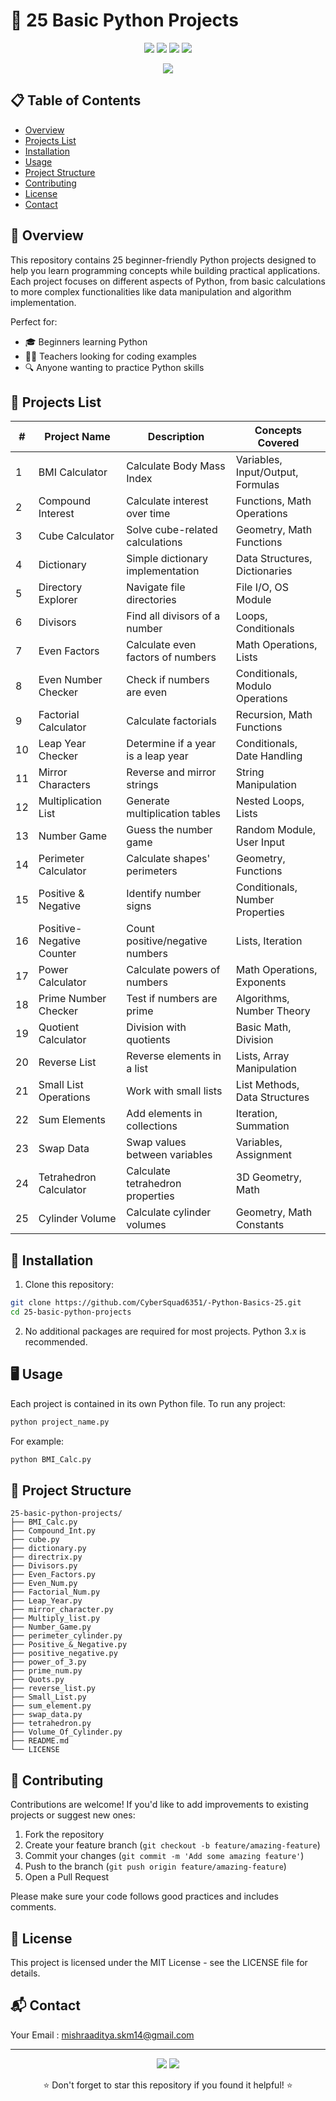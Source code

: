 # 🐍 25 Basic Python Projects

<p align="center">
  <img src="https://img.shields.io/badge/language-Python-blue?style=for-the-badge&logo=python&logoColor=white">
  <img src="https://img.shields.io/badge/difficulty-Beginner-green?style=for-the-badge">
  <img src="https://img.shields.io/badge/license-MIT-orange?style=for-the-badge">
  <img src="https://img.shields.io/badge/PRs-welcome-brightgreen?style=for-the-badge">
</p>

<p align="center">
  <img src="https://readme-typing-svg.herokuapp.com?font=Fira+Code&size=22&pause=1000&color=3776AB&center=true&width=500&lines=Learn+Python+Through+Projects;From+Beginner+to+Confident+Coder;Practical+Python+Programming;Fun+and+Educational+Examples">
</p>

## 📋 Table of Contents
- [Overview](#overview)
- [Projects List](#projects-list)
- [Installation](#installation)
- [Usage](#usage)
- [Project Structure](#project-structure)
- [Contributing](#contributing)
- [License](#license)
- [Contact](#contact)

## 📝 Overview

This repository contains 25 beginner-friendly Python projects designed to help you learn programming concepts while building practical applications. Each project focuses on different aspects of Python, from basic calculations to more complex functionalities like data manipulation and algorithm implementation.

Perfect for:
- 🎓 Beginners learning Python
- 👨‍🏫 Teachers looking for coding examples
- 🔍 Anyone wanting to practice Python skills

## 🚀 Projects List

| # | Project Name | Description | Concepts Covered |
|---|--------------|-------------|------------------|
| 1 | BMI Calculator | Calculate Body Mass Index | Variables, Input/Output, Formulas |
| 2 | Compound Interest | Calculate interest over time | Functions, Math Operations |
| 3 | Cube Calculator | Solve cube-related calculations | Geometry, Math Functions |
| 4 | Dictionary | Simple dictionary implementation | Data Structures, Dictionaries |
| 5 | Directory Explorer | Navigate file directories | File I/O, OS Module |
| 6 | Divisors | Find all divisors of a number | Loops, Conditionals |
| 7 | Even Factors | Calculate even factors of numbers | Math Operations, Lists |
| 8 | Even Number Checker | Check if numbers are even | Conditionals, Modulo Operations |
| 9 | Factorial Calculator | Calculate factorials | Recursion, Math Functions |
| 10 | Leap Year Checker | Determine if a year is a leap year | Conditionals, Date Handling |
| 11 | Mirror Characters | Reverse and mirror strings | String Manipulation |
| 12 | Multiplication List | Generate multiplication tables | Nested Loops, Lists |
| 13 | Number Game | Guess the number game | Random Module, User Input |
| 14 | Perimeter Calculator | Calculate shapes' perimeters | Geometry, Functions |
| 15 | Positive & Negative | Identify number signs | Conditionals, Number Properties |
| 16 | Positive-Negative Counter | Count positive/negative numbers | Lists, Iteration |
| 17 | Power Calculator | Calculate powers of numbers | Math Operations, Exponents |
| 18 | Prime Number Checker | Test if numbers are prime | Algorithms, Number Theory |
| 19 | Quotient Calculator | Division with quotients | Basic Math, Division |
| 20 | Reverse List | Reverse elements in a list | Lists, Array Manipulation |
| 21 | Small List Operations | Work with small lists | List Methods, Data Structures |
| 22 | Sum Elements | Add elements in collections | Iteration, Summation |
| 23 | Swap Data | Swap values between variables | Variables, Assignment |
| 24 | Tetrahedron Calculator | Calculate tetrahedron properties | 3D Geometry, Math |
| 25 | Cylinder Volume | Calculate cylinder volumes | Geometry, Math Constants |

## 🔧 Installation

1. Clone this repository:
```bash
git clone https://github.com/CyberSquad6351/-Python-Basics-25.git
cd 25-basic-python-projects
```

2. No additional packages are required for most projects. Python 3.x is recommended.

## 🖥️ Usage

Each project is contained in its own Python file. To run any project:

```bash
python project_name.py
```

For example:
```bash
python BMI_Calc.py
```

## 📁 Project Structure

```
25-basic-python-projects/
├── BMI_Calc.py
├── Compound_Int.py
├── cube.py
├── dictionary.py
├── directrix.py
├── Divisors.py
├── Even_Factors.py
├── Even_Num.py
├── Factorial_Num.py
├── Leap_Year.py
├── mirror_character.py
├── Multiply_list.py
├── Number_Game.py
├── perimeter_cylinder.py
├── Positive_&_Negative.py
├── positive_negative.py
├── power_of_3.py
├── prime_num.py
├── Quots.py
├── reverse_list.py
├── Small_List.py
├── sum_element.py
├── swap_data.py
├── tetrahedron.py
├── Volume_Of_Cylinder.py
├── README.md
└── LICENSE
```

## 👥 Contributing

Contributions are welcome! If you'd like to add improvements to existing projects or suggest new ones:

1. Fork the repository
2. Create your feature branch (`git checkout -b feature/amazing-feature`)
3. Commit your changes (`git commit -m 'Add some amazing feature'`)
4. Push to the branch (`git push origin feature/amazing-feature`)
5. Open a Pull Request

Please make sure your code follows good practices and includes comments.

## 📄 License

This project is licensed under the MIT License - see the LICENSE file for details.

## 📬 Contact

Your Email : mishraaditya.skm14@gmail.com


---

<p align="center">
  <img src="https://forthebadge.com/images/badges/made-with-python.svg">
  <img src="https://forthebadge.com/images/badges/built-with-love.svg">
</p>

<p align="center">⭐ Don't forget to star this repository if you found it helpful! ⭐</p>
